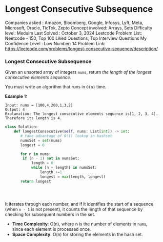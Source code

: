 # Longest Consecutive Subsequence

Companies asked : Amazon, Bloomberg, Google, Infosys, Lyft, Meta, Microsoft, Oracle, TicTok, Zepto
Concept involved: Arrays, Sets
Difficulty level: Meduim 
Last Solved : October 3, 2024
Leetcode Problem List: Neetcode - 150, Top 100 Liked Questions, Top Interview Questions
My Confidence Level : Low
Number: 14
Problem Link: https://leetcode.com/problems/longest-consecutive-sequence/description/

### Longest Consecutive Subsequence

Given an unsorted array of integers `nums`, return *the length of the longest consecutive elements sequence.*

You must write an algorithm that runs in `O(n)` time.

**Example 1:**

```
Input: nums = [100,4,200,1,3,2]
Output: 4
Explanation: The longest consecutive elements sequence is[1, 2, 3, 4]. Therefore its length is 4.

```

```python
class Solution:
    def longestConsecutive(self, nums: List[int]) -> int:
       # take advantage of O(1) lookup in hashset
       numsSet = set(nums)
       longest = 0 

       for n in nums: 
        if (n - 1) not in numsSet:
            length = 0 
            while (n + length) in numsSet: 
                length +=1 
                longest = max(length, longest)
       return longest

        
        
```

It iterates through each number, and if it identifies the start of a sequence (when `n - 1` is not present), it counts the length of that sequence by checking for subsequent numbers in the set.

- **Time Complexity**: O(n), where n is the number of elements in `nums`, since each element is processed once.
- **Space Complexity**: O(n) for storing the elements in the hash set.